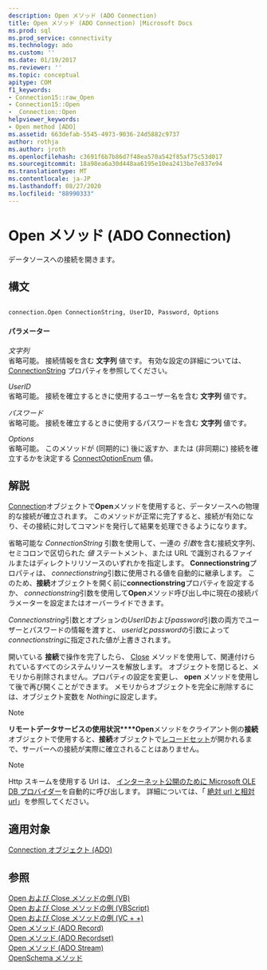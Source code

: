 ```yaml
---
description: Open メソッド (ADO Connection)
title: Open メソッド (ADO Connection) |Microsoft Docs
ms.prod: sql
ms.prod_service: connectivity
ms.technology: ado
ms.custom: ''
ms.date: 01/19/2017
ms.reviewer: ''
ms.topic: conceptual
apitype: COM
f1_keywords:
- Connection15::raw_Open
- Connection15::Open
- _Connection::Open
helpviewer_keywords:
- Open method [ADO]
ms.assetid: 663defab-5545-4973-9036-24d5882c9737
author: rothja
ms.author: jroth
ms.openlocfilehash: c3691f6b7b86d7f48ea570a542f85af75c53d017
ms.sourcegitcommit: 18a98ea6a30d448aa6195e10ea2413be7e837e94
ms.translationtype: MT
ms.contentlocale: ja-JP
ms.lasthandoff: 08/27/2020
ms.locfileid: "88990333"
---
```

# <a name="open-method-ado-connection"></a>Open メソッド (ADO Connection)
データソースへの接続を開きます。  
  
## <a name="syntax"></a>構文  
  
```  
  
connection.Open ConnectionString, UserID, Password, Options  
```  
  
#### <a name="parameters"></a>パラメーター  
 *文字列*  
 省略可能。 接続情報を含む **文字列** 値です。 有効な設定の詳細については、 [ConnectionString](./connectionstring-property-ado.md) プロパティを参照してください。  
  
 *UserID*  
 省略可能。 接続を確立するときに使用するユーザー名を含む **文字列** 値です。  
  
 *パスワード*  
 省略可能。 接続を確立するときに使用するパスワードを含む **文字列** 値です。  
  
 *Options*  
 省略可能。 このメソッドが (同期的に) 後に返すか、または (非同期に) 接続を確立するかを決定する [ConnectOptionEnum](./connectoptionenum.md) 値。  
  
## <a name="remarks"></a>解説  
 [Connection](./connection-object-ado.md)オブジェクトで**Open**メソッドを使用すると、データソースへの物理的な接続が確立されます。 このメソッドが正常に完了すると、接続が有効になり、その接続に対してコマンドを発行して結果を処理できるようになります。  
  
 省略可能な *ConnectionString* 引数を使用して、一連の *引数*を含む接続文字列、セミコロンで区切られた *値* ステートメント、または URL で識別されるファイルまたはディレクトリリソースのいずれかを指定します。 **Connectionstring**プロパティは、 *connectionstring*引数に使用される値を自動的に継承します。 このため、**接続**オブジェクトを開く前に**connectionstring**プロパティを設定するか、 *connectionstring*引数を使用して**Open**メソッド呼び出し中に現在の接続パラメーターを設定またはオーバーライドできます。  
  
 *Connectionstring*引数とオプションの*UserID*および*password*引数の両方でユーザーとパスワードの情報を渡すと、 *userid*と*password*の引数によって*connectionstring*に指定された値が上書きされます。  
  
 開いている **接続**で操作を完了したら、 [Close](./close-method-ado.md) メソッドを使用して、関連付けられているすべてのシステムリソースを解放します。 オブジェクトを閉じると、メモリから削除されません。プロパティの設定を変更し、 **open** メソッドを使用して後で再び開くことができます。 メモリからオブジェクトを完全に削除するには、オブジェクト変数を *Nothing*に設定します。  
  
> [!NOTE]
>  **リモートデータサービスの使用状況****Open**メソッドをクライアント側の**接続**オブジェクトで使用すると、**接続**オブジェクトで[レコードセット](./recordset-object-ado.md)が開かれるまで、サーバーへの接続が実際に確立されることはありません。  
  
> [!NOTE]
>  Http スキームを使用する Url は、 [インターネット公開のために Microsoft OLE DB プロバイダー](../../guide/appendixes/microsoft-ole-db-provider-for-internet-publishing.md)を自動的に呼び出します。 詳細については、「 [絶対 url と相対 url](../../guide/data/absolute-and-relative-urls.md)」を参照してください。  
  
## <a name="applies-to"></a>適用対象  
 [Connection オブジェクト (ADO)](./connection-object-ado.md)  
  
## <a name="see-also"></a>参照  
 [Open および Close メソッドの例 (VB)](./open-and-close-methods-example-vb.md)   
 [Open および Close メソッドの例 (VBScript)](./open-and-close-methods-example-vbscript.md)   
 [Open および Close メソッドの例 (VC + +)](./open-and-close-methods-example-vc.md)   
 [Open メソッド (ADO Record)](./open-method-ado-record.md)   
 [Open メソッド (ADO Recordset)](./open-method-ado-recordset.md)   
 [Open メソッド (ADO Stream)](./open-method-ado-stream.md)   
 [OpenSchema メソッド](./openschema-method.md)
